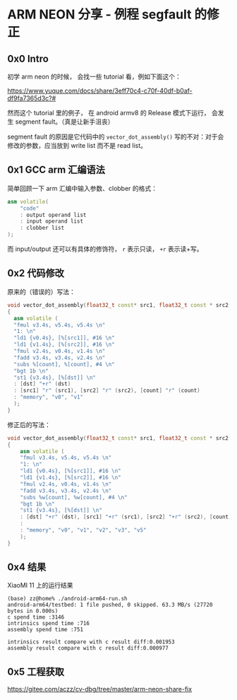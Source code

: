 # ARM NEON 分享 - 例程 segfault 的修正

## 0x0 Intro
初学 arm neon 的时候， 会找一些 tutorial 看，例如下面这个：

https://www.yuque.com/docs/share/3eff70c4-c70f-40df-b0af-df9fa7365d3c?#

然而这个 tutorial 里的例子， 在 android armv8 的 Release 模式下运行， 会发生 segment fault。（真是让新手沮丧）

segment fault 的原因是它代码中的 `vector_dot_assembly()` 写的不对：对于会修改的参数，应当放到 write list 而不是 read list。

## 0x1 GCC arm 汇编语法

简单回顾一下 arm 汇编中输入参数、clobber 的格式：

```c++
asm volatile(
    "code"
    : output operand list
    : input operand list
    : clobber list
);
```

而 input/output 还可以有具体的修饰符， `r` 表示只读， `+r` 表示读+写。


## 0x2 代码修改

原来的（错误的）写法：
```c++
void vector_dot_assembly(float32_t const* src1, float32_t const * src2, float32_t *dst, uint32_t count)
{
  asm volatile (
  "fmul v3.4s, v5.4s, v5.4s \n"
  "1: \n"
  "ld1 {v0.4s}, [%[src1]], #16 \n"
  "ld1 {v1.4s}, [%[src2]], #16 \n"
  "fmul v2.4s, v0.4s, v1.4s \n"
  "fadd v3.4s, v3.4s, v2.4s \n"
  "subs %[count], %[count], #4 \n"
  "bgt 1b \n"
  "st1 {v3.4s}, [%[dst]] \n"
  : [dst] "+r" (dst)
  : [src1] "r" (src1), [src2] "r" (src2), [count] "r" (count)
  : "memory", "v0", "v1"
  );
}
```

修正后的写法：
```c++
void vector_dot_assembly(float32_t const* src1, float32_t const * src2, float32_t *dst, uint32_t count)
{
    asm volatile (
    "fmul v3.4s, v5.4s, v5.4s \n"
    "1: \n"
    "ld1 {v0.4s}, [%[src1]], #16 \n"
    "ld1 {v1.4s}, [%[src2]], #16 \n"
    "fmul v2.4s, v0.4s, v1.4s \n"
    "fadd v3.4s, v3.4s, v2.4s \n"
    "subs %w[count], %w[count], #4 \n"
    "bgt 1b \n"
    "st1 {v3.4s}, [%[dst]] \n"
    : [dst] "+r" (dst), [src1] "+r" (src1), [src2] "+r" (src2), [count] "+r" (count)
    : 
    : "memory", "v0", "v1", "v2", "v3", "v5"
    );
}
```


## 0x4 结果
XiaoMI 11 上的运行结果
```
(base) zz@home% ./android-arm64-run.sh  
android-arm64/testbed: 1 file pushed, 0 skipped. 63.3 MB/s (27720 bytes in 0.000s)
c spend time :3146
intrinsics spend time :716
assembly spend time :751

intrinsics result compare with c result diff:0.001953
assembly result compare with c result diff:0.000977
```

## 0x5 工程获取

https://gitee.com/aczz/cv-dbg/tree/master/arm-neon-share-fix